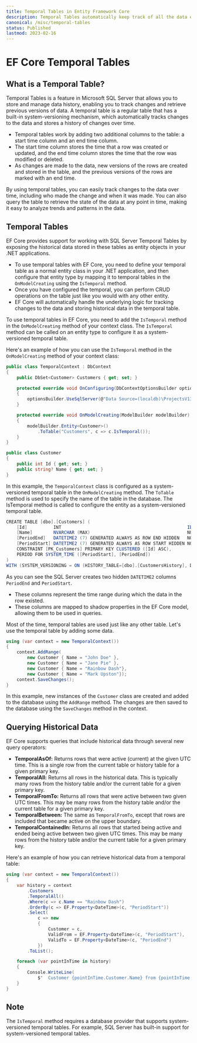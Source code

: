 ```yaml
---
title: Temporal Tables in Entity Framework Core
description: Temporal Tables automatically keep track of all the data ever stored in a table, even after that data has been updated or deleted.
canonical: /misc/temporal-tables
status: Published
lastmod: 2023-02-16
---
```


# EF Core Temporal Tables

## What is a Temporal Table?

Temporal Tables is a feature in Microsoft SQL Server that allows you to store and manage data history, enabling you to track changes and retrieve previous versions of data. A temporal table is a regular table that has a built-in system-versioning mechanism, which automatically tracks changes to the data and stores a history of changes over time.

 - Temporal tables work by adding two additional columns to the table: a start time column and an end time column. 
 - The start time column stores the time that a row was created or updated, and the end time column stores the time that the row was modified or deleted. 
 - As changes are made to the data, new versions of the rows are created and stored in the table, and the previous versions of the rows are marked with an end time.

By using temporal tables, you can easily track changes to the data over time, including who made the change and when it was made. You can also query the table to retrieve the state of the data at any point in time, making it easy to analyze trends and patterns in the data.

## Temporal Tables

EF Core provides support for working with SQL Server Temporal Tables by exposing the historical data stored in these tables as entity objects in your .NET applications.

 - To use temporal tables with EF Core, you need to define your temporal table as a normal entity class in your .NET application, and then configure that entity type by mapping it to temporal tables in the `OnModelCreating` using the `IsTemporal` method. 
 - Once you have configured the temporal, you can perform CRUD operations on the table just like you would with any other entity. 
 - EF Core will automatically handle the underlying logic for tracking changes to the data and storing historical data in the temporal table.

To use temporal tables in EF Core, you need to add the `IsTemporal` method in the `OnModelCreating` method of your context class. The `IsTemporal` method can be called on an entity type to configure it as a system-versioned temporal table.

Here's an example of how you can use the `IsTemporal` method in the `OnModelCreating` method of your context class:

```csharp
public class TemporalContext : DbContext
{
    public DbSet<Customer> Customers { get; set; }

    protected override void OnConfiguring(DbContextOptionsBuilder optionsBuilder)
    {
        optionsBuilder.UseSqlServer(@"Data Source=(localdb)\ProjectsV13;Initial Catalog=TemporalDb;");
    }

    protected override void OnModelCreating(ModelBuilder modelBuilder)
    {
        modelBuilder.Entity<Customer>()
            .ToTable("Customers", c => c.IsTemporal());
    }
}

public class Customer
{
    public int Id { get; set; }
    public string? Name { get; set; }
}
```

In this example, the `TemporalContext` class is configured as a system-versioned temporal table in the `OnModelCreating` method. The `ToTable` method is used to specify the name of the table in the database. The IsTemporal method is called to configure the entity as a system-versioned temporal table.

```csharp
CREATE TABLE [dbo].[Customers] (
    [Id]          INT                                                IDENTITY (1, 1) NOT NULL,
    [Name]        NVARCHAR (MAX)                                     NULL,
    [PeriodEnd]   DATETIME2 (7) GENERATED ALWAYS AS ROW END HIDDEN   NOT NULL,
    [PeriodStart] DATETIME2 (7) GENERATED ALWAYS AS ROW START HIDDEN NOT NULL,
    CONSTRAINT [PK_Customers] PRIMARY KEY CLUSTERED ([Id] ASC),
    PERIOD FOR SYSTEM_TIME ([PeriodStart], [PeriodEnd])
)
WITH (SYSTEM_VERSIONING = ON (HISTORY_TABLE=[dbo].[CustomersHistory], DATA_CONSISTENCY_CHECK=ON));
```

As you can see the SQL Server creates two hidden `DATETIME2` columns `PeriodEnd` and `PeriodStart`. 

 - These columns represent the time range during which the data in the row existed. 
 - These columns are mapped to shadow properties in the EF Core model, allowing them to be used in queries.

Most of the time, temporal tables are used just like any other table. Let's use the temporal table by adding some data.

```csharp
using (var context = new TemporalContext())
{
    context.AddRange(
        new Customer { Name = "John Doe" },
        new Customer { Name = "Jane Pie" },
        new Customer { Name = "Rainbow Dash"},
        new Customer { Name = "Mark Upston"});
    context.SaveChanges();
}
```

In this example, new instances of the `Customer` class are created and added to the database using the `AddRange` method. The changes are then saved to the database using the `SaveChanges` method in the context.

## Querying Historical Data

EF Core supports queries that include historical data through several new query operators:

 - **TemporalAsOf:** Returns rows that were active (current) at the given UTC time. This is a single row from the current table or history table for a given primary key.
 - **TemporalAll:** Returns all rows in the historical data. This is typically many rows from the history table and/or the current table for a given primary key.
 - **TemporalFromTo:** Returns all rows that were active between two given UTC times. This may be many rows from the history table and/or the current table for a given primary key.
 - **TemporalBetween:** The same as `TemporalFromTo`, except that rows are included that became active on the upper boundary.
 - **TemporalContainedIn:** Returns all rows that started being active and ended being active between two given UTC times. This may be many rows from the history table and/or the current table for a given primary key.

Here's an example of how you can retrieve historical data from a temporal table:

```csharp
using (var context = new TemporalContext())
{
    var history = context
        .Customers
        .TemporalAll()
        .Where(c => c.Name == "Rainbow Dash")
        .OrderBy(c => EF.Property<DateTime>(c, "PeriodStart"))
        .Select(
            c => new
            {
                Customer = c,
                ValidFrom = EF.Property<DateTime>(c, "PeriodStart"),
                ValidTo = EF.Property<DateTime>(c, "PeriodEnd")
            })
        .ToList();

    foreach (var pointInTime in history)
    {
        Console.WriteLine(
            $"  Customer {pointInTime.Customer.Name} from {pointInTime.ValidFrom} to {pointInTime.ValidTo}");
    }
}
```

## **Note** 

The `IsTemporal` method requires a database provider that supports system-versioned temporal tables. For example, SQL Server has built-in support for system-versioned temporal tables.
